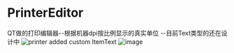# PrinterEditor
QT做的打印编辑器--根据机器dpi按比例显示的真实单位
--目前Text类型的还在设计中
![printer](https://user-images.githubusercontent.com/46430806/157574251-92d70e37-dcaf-4b84-91ee-e4e991bc4668.png)
added custom ItemText
![image](https://user-images.githubusercontent.com/46430806/159646185-e18f9718-f97d-421b-abb7-8a7e1a73ea26.png)
